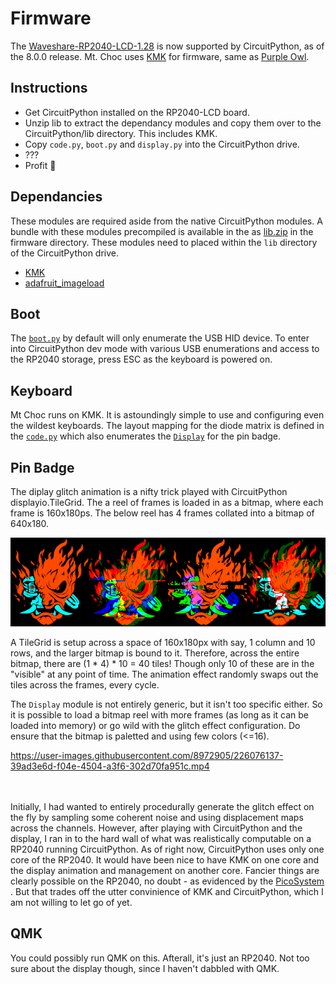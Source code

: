 # Firmware

The [Waveshare-RP2040-LCD-1.28](https://circuitpython.org/board/waveshare_rp2040_lcd_1_28/) is now supported by CircuitPython, as of the 8.0.0 release. Mt. Choc uses [KMK](http://kmkfw.io/) for firmware, same as [Purple Owl](https://github.com/SonalPinto/purple-owl).

## Instructions
- Get CircuitPython installed on the RP2040-LCD board.
- Unzip lib to extract the dependancy modules and copy them over to the CircuitPython/lib directory. This includes KMK.
- Copy `code.py`, `boot.py` and `display.py` into the CircuitPython drive.
- ???
- Profit 💸

## Dependancies
These modules are required aside from the native CircuitPython modules. A bundle with these modules precompiled is available in the as [lib.zip](../firmware/lib.zip) in the firmware directory. These modules need to placed within the `lib` directory of the CircuitPython drive.
- [KMK](http://kmkfw.io/)
- [adafruit_imageload](https://github.com/adafruit/Adafruit_CircuitPython_ImageLoad)

## Boot
The [`boot.py`](../firmware/boot.py) by default will only enumerate the USB HID device. To enter into CircuitPython dev mode with various USB enumerations and access to the RP2040 storage, press ESC as the keyboard is powered on.

## Keyboard
Mt Choc runs on KMK. It is astoundingly simple to use and configuring even the wildest keyboards. The layout mapping for the diode matrix is defined in the [`code.py`](../firmware/code.py) which also enumerates the [`Display`](../firmware/display.py) for the pin badge.

## Pin Badge

The diplay glitch animation is a nifty trick played with CircuitPython displayio.TileGrid. The a reel of frames is loaded in as a bitmap, where each frame is 160x180ps. The below reel has 4 frames collated into a bitmap of 640x180.

<p align="center" width="100%">
    <img src="../assets/samurai_pinbadge.png">
</p>

A TileGrid is setup across a space of 160x180px with say, 1 column and 10 rows, and the larger bitmap is bound to it. Therefore, across the entire bitmap, there are (1 * 4) * 10 = 40 tiles! Though only 10 of these are in the "visible" at any point of time. The animation effect randomly swaps out the tiles across the frames, every cycle.

The `Display` module is not entirely generic, but it isn't too specific either. So it is possible to load a bitmap reel with more frames (as long as it can be loaded into memory) or go wild with the glitch effect configuration. Do ensure that the bitmap is paletted and using few colors (<=16).

https://user-images.githubusercontent.com/8972905/226076137-39ad3e6d-f04e-4504-a3f6-302d70fa951c.mp4

<br></br>
Initially, I had wanted to entirely procedurally generate the glitch effect on the fly by sampling some coherent noise and using displacement maps across the channels. However, after playing with CircuitPython and the display, I ran in to the hard wall of what was realistically computable on a RP2040 running CircuitPython. As of right now, CircuitPython uses only one core of the RP2040. It would have been nice to have KMK on one core and the display animation and management on another core. Fancier things are clearly possible on the RP2040, no doubt - as evidenced by the [PicoSystem](https://shop.pimoroni.com/en-us/products/picosystem) . But that trades off the utter convinience of KMK and CircuitPython, which I am not willing to let go of yet.

## QMK
You could possibly run QMK on this. Afterall, it's just an RP2040. Not too sure about the display though, since I haven't dabbled with QMK.
